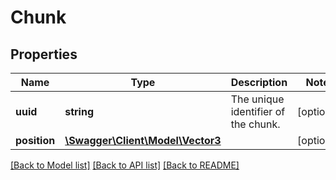# Chunk

## Properties
Name | Type | Description | Notes
------------ | ------------- | ------------- | -------------
**uuid** | **string** | The unique identifier of the chunk. | [optional] 
**position** | [**\Swagger\Client\Model\Vector3**](Vector3.md) |  | [optional] 

[[Back to Model list]](../README.md#documentation-for-models) [[Back to API list]](../README.md#documentation-for-api-endpoints) [[Back to README]](../README.md)


